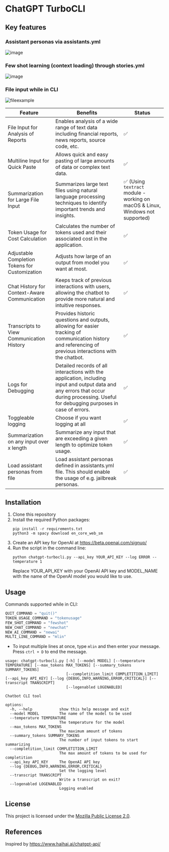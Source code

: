 # ChatGPT TurboCLI

## Key features
### Assistant personas via assistants.yml
![image](https://user-images.githubusercontent.com/20763070/224506786-67076c6c-0b27-4084-9523-7518477bf7f2.png)
### Few shot learning (context loading) through stories.yml
![image](https://user-images.githubusercontent.com/20763070/224506819-56a2f1ba-b7f1-42a1-baee-e2c0c27c5b55.png)
### File input while in CLI
![fileexample](https://user-images.githubusercontent.com/20763070/224507231-7b9e405d-3be8-433d-be00-aa25a934133c.png)



| Feature | Benefits | Status |
| --- | --- | --- |
| File Input for Analysis of Reports | Enables analysis of a wide range of text data including financial reports, news reports, source code, etc. | ✅ |
| Multiline Input for Quick Paste | Allows quick and easy pasting of large amounts of data or complex text data. | ✅ |
| Summarization for Large File Input | Summarizes large text files using natural language processing techniques to identify important trends and insights. | ✅ (Using `textract` module - working on macOS & Linux, Windows not supported) |
| Token Usage for Cost Calculation | Calculates the number of tokens used and their associated cost in the application. | ✅ |
| Adjustable Completion Tokens for Customization | Adjusts how large of an output from model you want at most. | ✅ |
| Chat History for Context-Aware Communication | Keeps track of previous interactions with users, allowing the chatbot to provide more natural and intuitive responses. | ✅ |
| Transcripts to View Communication History | Provides historic questions and outputs, allowing for easier tracking of communication history and referencing of previous interactions with the chatbot. | ✅ |
| Logs for Debugging | Detailed records of all interactions with the application, including input and output data and any errors that occur during processing. Useful for debugging purposes in case of errors. | ✅ |
| Toggleable logging | Choose if you want logging at all | ✅ |
| Summarization on any input over x length | Summarize any input that are exceeding a given length to optimize token usage. | ✅ |
| Load assistant personas from file | Load assistant personas defined in assistants.yml file. This should enable the usage of e.g. jailbreak personas. | ✅ |


## Installation

1. Clone this repository
2. Install the required Python packages:
    ```
    pip install -r requirements.txt
    python3 -m spacy download en_core_web_sm
    ```
3. Create an API key for OpenAI at https://beta.openai.com/signup/
4. Run the script in the command line:
    ```
    python chatgpt-turbocli.py --api_key YOUR_API_KEY --log ERROR --temperature 1
    ```
    Replace YOUR_API_KEY with your OpenAI API key and MODEL_NAME with the name of the OpenAI model you would like to use.

## Usage
Commands supported while in CLI:
```python
QUIT_COMMAND = "quit()"
TOKEN_USAGE_COMMAND = "tokenusage"
FEW_SHOT_COMMAND = "fewshot"
NEW_CHAT_COMMAND = "newchat"
NEW_AI_COMMAND = "newai"
MULTI_LINE_COMMAND = "mlin"
```
- To input multiple lines at once, type `mlin` and then enter your message. Press `ctrl + D` to end the message.

```
usage: chatgpt-turbocli.py [-h] [--model MODEL] [--temperature TEMPERATURE] [--max_tokens MAX_TOKENS] [--summary_tokens SUMMARY_TOKENS]
                           [--completition_limit COMPLETITION_LIMIT] [--api_key API_KEY] [--log {DEBUG,INFO,WARNING,ERROR,CRITICAL}] [--transcript TRANSCRIPT]
                           [--logenabled LOGENABLED]

Chatbot CLI tool

options:
  -h, --help            show this help message and exit
  --model MODEL         The name of the model to be used
  --temperature TEMPERATURE
                        The temperature for the model
  --max_tokens MAX_TOKENS
                        The maximum amount of tokens
  --summary_tokens SUMMARY_TOKENS
                        The number of input tokens to start summarizing
  --completition_limit COMPLETITION_LIMIT
                        The max amount of tokens to be used for completition
  --api_key API_KEY     The OpenAI API key
  --log {DEBUG,INFO,WARNING,ERROR,CRITICAL}
                        Set the logging level
  --transcript TRANSCRIPT
                        Write a transcript on exit?
  --logenabled LOGENABLED
                        Logging enabled
```

## License

This project is licensed under the [Mozilla Public License 2.0](./LICENSE).

## References
Inspired by https://www.haihai.ai/chatgpt-api/
